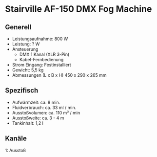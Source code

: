# Stairville AF-150 DMX Fog Machine

## Generell

- Leistungsaufnahme: 800 W
- Leistung: ? W
- Ansteuerung
  - DMX 1 Kanal (XLR 3-Pin)
  - Kabel-Fernbedienung
- Strom Eingang: Festinstalliert
- Gewicht: 5,5 kg
- Abmessungen (L x B x H) 450 x 290 x 265 mm

## Spezifisch

- Aufwärmzeit: ca. 8 min.
- Fluidverbrauch: ca. 33 ml / min.
- Ausstoßvolumen: ca. 110 m³ / min
- Ausstoßweite: ca. 3 - 4 m
- Tankinhalt: 1,2 l

## Kanäle

1: Ausstoß

